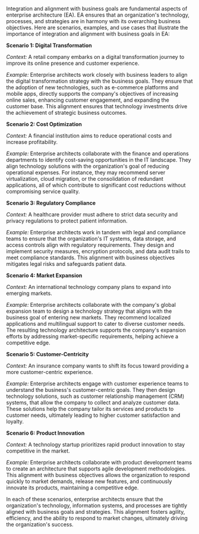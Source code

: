 Integration and alignment with business goals are fundamental aspects of enterprise architecture (EA). EA ensures that an organization's technology, processes, and strategies are in harmony with its overarching business objectives. Here are scenarios, examples, and use cases that illustrate the importance of integration and alignment with business goals in EA:

**Scenario 1: Digital Transformation**

_Context:_ A retail company embarks on a digital transformation journey to improve its online presence and customer experience.

_Example:_ Enterprise architects work closely with business leaders to align the digital transformation strategy with the business goals. They ensure that the adoption of new technologies, such as e-commerce platforms and mobile apps, directly supports the company's objectives of increasing online sales, enhancing customer engagement, and expanding the customer base. This alignment ensures that technology investments drive the achievement of strategic business outcomes.

**Scenario 2: Cost Optimization**

_Context:_ A financial institution aims to reduce operational costs and increase profitability.

_Example:_ Enterprise architects collaborate with the finance and operations departments to identify cost-saving opportunities in the IT landscape. They align technology solutions with the organization's goal of reducing operational expenses. For instance, they may recommend server virtualization, cloud migration, or the consolidation of redundant applications, all of which contribute to significant cost reductions without compromising service quality.

**Scenario 3: Regulatory Compliance**

_Context:_ A healthcare provider must adhere to strict data security and privacy regulations to protect patient information.

_Example:_ Enterprise architects work in tandem with legal and compliance teams to ensure that the organization's IT systems, data storage, and access controls align with regulatory requirements. They design and implement security measures, encryption protocols, and data audit trails to meet compliance standards. This alignment with business objectives mitigates legal risks and safeguards patient data.

**Scenario 4: Market Expansion**

_Context:_ An international technology company plans to expand into emerging markets.

_Example:_ Enterprise architects collaborate with the company's global expansion team to design a technology strategy that aligns with the business goal of entering new markets. They recommend localized applications and multilingual support to cater to diverse customer needs. The resulting technology architecture supports the company's expansion efforts by addressing market-specific requirements, helping achieve a competitive edge.

**Scenario 5: Customer-Centricity**

_Context:_ An insurance company wants to shift its focus toward providing a more customer-centric experience.

_Example:_ Enterprise architects engage with customer experience teams to understand the business's customer-centric goals. They then design technology solutions, such as customer relationship management (CRM) systems, that allow the company to collect and analyze customer data. These solutions help the company tailor its services and products to customer needs, ultimately leading to higher customer satisfaction and loyalty.

**Scenario 6: Product Innovation**

_Context:_ A technology startup prioritizes rapid product innovation to stay competitive in the market.

_Example:_ Enterprise architects collaborate with product development teams to create an architecture that supports agile development methodologies. This alignment with business objectives allows the organization to respond quickly to market demands, release new features, and continuously innovate its products, maintaining a competitive edge.

In each of these scenarios, enterprise architects ensure that the organization's technology, information systems, and processes are tightly aligned with business goals and strategies. This alignment fosters agility, efficiency, and the ability to respond to market changes, ultimately driving the organization's success.